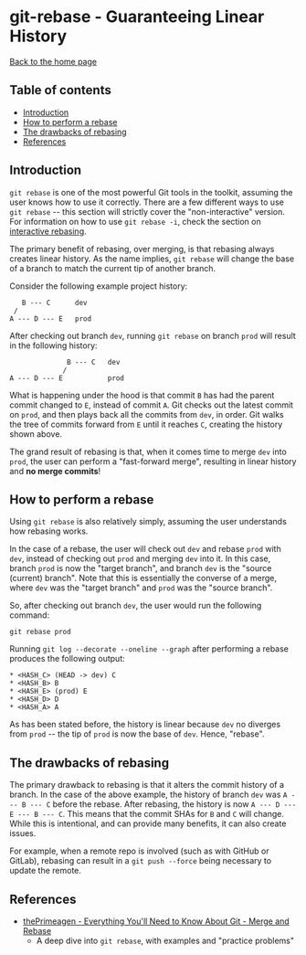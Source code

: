# git-rebase - Guaranteeing Linear History

[Back to the home page](../README.md)

## Table of contents

- [Introduction](#introduction)
- [How to perform a rebase](#how-to-perform-a-rebase)
- [The drawbacks of rebasing](#the-drawbacks-of-rebasing)
- [References](#references)

## Introduction

`git rebase` is one of the most powerful Git tools in the toolkit, assuming the user knows how to use it correctly. There are a few different ways to use `git rebase` -- this section will strictly cover the "non-interactive" version. For information on how to use `git rebase -i`, check the section on [interactive rebasing](interactive-rebase.md).

The primary benefit of rebasing, over merging, is that rebasing always creates linear history. As the name implies, `git rebase` will change the base of a branch to match the current tip of another branch.

Consider the following example project history:

```
   B --- C      dev
 /
A --- D --- E   prod
```

After checking out branch `dev`, running `git rebase` on branch `prod` will result in the following history:

```
              B --- C   dev
             /
A --- D --- E           prod
```

What is happening under the hood is that commit `B` has had the parent commit changed to `E`, instead of commit `A`. Git checks out the latest commit on `prod`, and then plays back all the commits from `dev`, in order. Git walks the tree of commits forward from `E` until it reaches `C`, creating the history shown above.

The grand result of rebasing is that, when it comes time to merge `dev` into `prod`, the user can perform a "fast-forward merge", resulting in linear history and **no merge commits**!

## How to perform a rebase

Using `git rebase` is also relatively simply, assuming the user understands how rebasing works.

In the case of a rebase, the user will check out `dev` and rebase `prod` with `dev`, instead of checking out `prod` and merging `dev` into it. In this case, branch `prod` is now the "target branch", and branch `dev` is the "source (current) branch". Note that this is essentially the converse of a merge, where `dev` was the "target branch" and `prod` was the "source branch".

So, after checking out branch `dev`, the user would run the following command:

```
git rebase prod
```

Running `git log --decorate --oneline --graph` after performing a rebase produces the following output:

```
* <HASH_C> (HEAD -> dev) C
* <HASH_B> B
* <HASH_E> (prod) E
* <HASH_D> D
* <HASH_A> A
```

As has been stated before, the history is linear because `dev` no diverges from `prod` -- the tip of `prod` is now the base of `dev`. Hence, "rebase".

## The drawbacks of rebasing

The primary drawback to rebasing is that it alters the commit history of a branch. In the case of the above example, the history of branch `dev` was `A --- B --- C` before the rebase. After rebasing, the history is now `A --- D --- E --- B --- C`. This means that the commit SHAs for `B` and `C` will change. While this is intentional, and can provide many benefits, it can also create issues.

For example, when a remote repo is involved (such as with GitHub or GitLab), rebasing can result in a `git push --force` being necessary to update the remote.

## References

- [thePrimeagen - Everything You'll Need to Know About Git - Merge and Rebase](https://theprimeagen.github.io/fem-git/lessons/branches-merges-and-more/merge-and-rebase)
    - A deep dive into `git rebase`, with examples and "practice problems"
